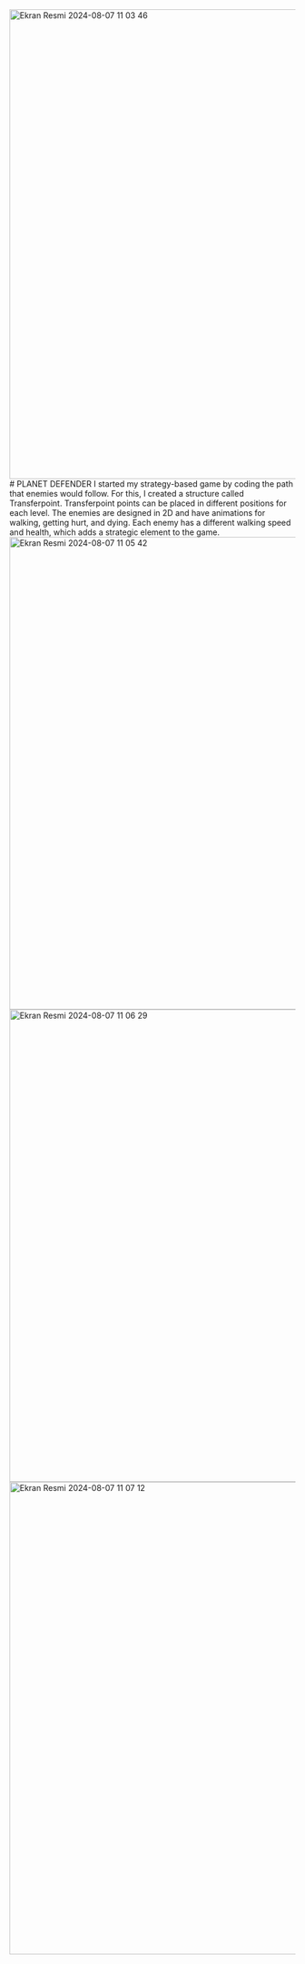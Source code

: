 <img width="826" alt="Ekran Resmi 2024-08-07 11 03 46" src="https://github.com/user-attachments/assets/8699ad84-bbb3-4cab-a4dc-ca0601ffbbac">
# PLANET DEFENDER 
I started my strategy-based game by coding the path that enemies would follow. For this, I created a structure called Transferpoint. Transferpoint points can be placed in different positions for each level. The enemies are designed in 2D and have animations for walking, getting hurt, and dying. Each enemy has a different walking speed and health, which adds a strategic element to the game.


<img width="831" alt="Ekran Resmi 2024-08-07 11 05 42" src="https://github.com/user-attachments/assets/e8ec78c6-10f3-41aa-a8f3-c35872a51bcf">
<img width="831" alt="Ekran Resmi 2024-08-07 11 06 29" src="https://github.com/user-attachments/assets/319ca402-9794-4217-b291-d4bfbd81cbe7">
<img width="831" alt="Ekran Resmi 2024-08-07 11 07 12" src="https://github.com/user-attachments/assets/3761bd16-c0c5-4a5e-b8fe-610d83c9d8df">
